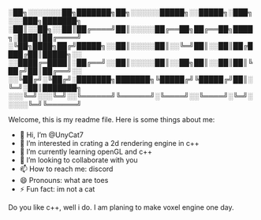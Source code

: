 ░██╗░░░░░░░██╗███████╗██╗░░░░░░█████╗░░█████╗░███╗░░░███╗███████╗
░██║░░██╗░░██║██╔════╝██║░░░░░██╔══██╗██╔══██╗████╗░████║██╔════╝
░╚██╗████╗██╔╝█████╗░░██║░░░░░██║░░╚═╝██║░░██║██╔████╔██║█████╗░░
░░████╔═████║░██╔══╝░░██║░░░░░██║░░██╗██║░░██║██║╚██╔╝██║██╔══╝░░
░░╚██╔╝░╚██╔╝░███████╗███████╗╚█████╔╝╚█████╔╝██║░╚═╝░██║███████╗
░░░╚═╝░░░╚═╝░░╚══════╝╚══════╝░╚════╝░░╚════╝░╚═╝░░░░░╚═╝╚══════╝

Welcome, this is my readme file.
Here is some things about me:
- 👋 Hi, I’m @UnyCat7
- 👀 I’m interested in crating a 2d rendering engine in c++
- 🌱 I’m currently learning openGL and c++
- 💞️ I’m looking to collaborate with you
- 📫 How to reach me: discord
- 😄 Pronouns: what are toes
- ⚡ Fun fact: im not a cat

Do you like c++, well i do. I am planing to make voxel engine one day.
